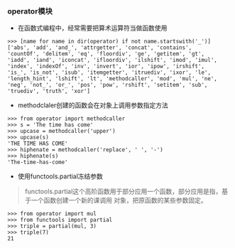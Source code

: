 ### operator模块

* 在函数式编程中，经常需要把算术运算符当做函数使用
```
>>> [name for name in dir(operator) if not name.startswith('_')]
['abs', 'add', 'and_', 'attrgetter', 'concat', 'contains',
'countOf', 'delitem', 'eq', 'floordiv', 'ge', 'getitem', 'gt',
'iadd', 'iand', 'iconcat', 'ifloordiv', 'ilshift', 'imod', 'imul',
'index', 'indexOf', 'inv', 'invert', 'ior', 'ipow', 'irshift',
'is_', 'is_not', 'isub', 'itemgetter', 'itruediv', 'ixor', 'le',
'length_hint', 'lshift', 'lt', 'methodcaller', 'mod', 'mul', 'ne',
'neg', 'not_', 'or_', 'pos', 'pow', 'rshift', 'setitem', 'sub',
'truediv', 'truth', 'xor']
```
* methodclaler创建的函数会在对象上调用参数指定方法
```
>>> from operator import methodcaller
>>> s = 'The time has come'
>>> upcase = methodcaller('upper')
>>> upcase(s)
'THE TIME HAS COME'
>>> hiphenate = methodcaller('replace', ' ', '-')
>>> hiphenate(s)
'The-time-has-come'
```

* 使用functools.partial冻结参数
> functools.partial这个高阶函数用于部分应用一个函数，部分应用是指，基于一个函数创建一个新的课调用
对象，把原函数的某些参数固定。
```
>>> from operator import mul
>>> from functools import partial
>>> triple = partial(mul, 3) 
>>> triple(7) 
21
```